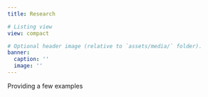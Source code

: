 ```yaml
---
title: Research

# Listing view
view: compact

# Optional header image (relative to `assets/media/` folder).
banner:
  caption: ''
  image: ''
---
```


Providing  a few examples